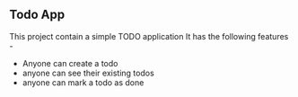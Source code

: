 ## Todo App

 This project contain a simple TODO application 
 It has the following features -

- Anyone can create a todo
- anyone can see their existing todos
- anyone can mark a  todo as done